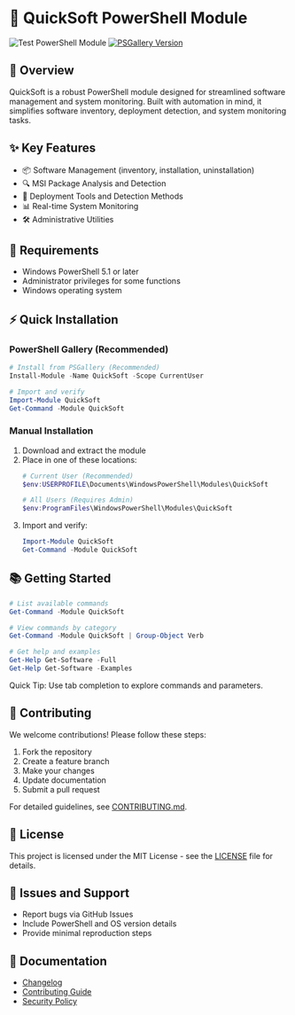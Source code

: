 # 🚀 QuickSoft PowerShell Module

![Test PowerShell Module](https://github.com/AutomateSilent/QuickSoft/workflows/Test%20PowerShell%20Module/badge.svg)
[![PSGallery Version](https://img.shields.io/powershellgallery/v/QuickSoft?style=flat-square&logo=powershell&label=PSGallery&color=blue)](https://www.powershellgallery.com/packages/QuickSoft)

## 📖 Overview
QuickSoft is a robust PowerShell module designed for streamlined software management and system monitoring. Built with automation in mind, it simplifies software inventory, deployment detection, and system monitoring tasks.

## ✨ Key Features
- 📦 Software Management (inventory, installation, uninstallation)
- 🔍 MSI Package Analysis and Detection
- 🎯 Deployment Tools and Detection Methods
- 📊 Real-time System Monitoring
- 🛠️ Administrative Utilities

## 🔧 Requirements
- Windows PowerShell 5.1 or later
- Administrator privileges for some functions
- Windows operating system

## ⚡ Quick Installation

### PowerShell Gallery (Recommended)
```powershell
# Install from PSGallery (Recommended)
Install-Module -Name QuickSoft -Scope CurrentUser

# Import and verify
Import-Module QuickSoft
Get-Command -Module QuickSoft
```

### Manual Installation
1. Download and extract the module
2. Place in one of these locations:
   ```powershell
   # Current User (Recommended)
   $env:USERPROFILE\Documents\WindowsPowerShell\Modules\QuickSoft

   # All Users (Requires Admin)
   $env:ProgramFiles\WindowsPowerShell\Modules\QuickSoft
   ```
3. Import and verify:
   ```powershell
   Import-Module QuickSoft
   Get-Command -Module QuickSoft
   ```

## 📚 Getting Started
```powershell
# List available commands
Get-Command -Module QuickSoft

# View commands by category
Get-Command -Module QuickSoft | Group-Object Verb

# Get help and examples
Get-Help Get-Software -Full
Get-Help Get-Software -Examples
```
Quick Tip: Use tab completion to explore commands and parameters.

## 🤝 Contributing
We welcome contributions! Please follow these steps:
1. Fork the repository
2. Create a feature branch
3. Make your changes
4. Update documentation
5. Submit a pull request

For detailed guidelines, see [CONTRIBUTING.md](CONTRIBUTING.md).

## 📜 License
This project is licensed under the MIT License - see the [LICENSE](LICENSE) file for details.

## 🐛 Issues and Support
- Report bugs via GitHub Issues
- Include PowerShell and OS version details
- Provide minimal reproduction steps

## 📖 Documentation
- [Changelog](CHANGELOG.md)
- [Contributing Guide](CONTRIBUTING.md)
- [Security Policy](SECURITY.md)